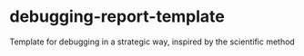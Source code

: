 # debugging-report-template
Template for debugging in a strategic way, inspired by the scientific method
